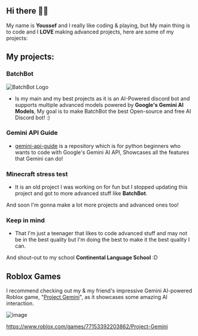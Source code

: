 ## Hi there 👋😄

My name is **Youssef** and I really like coding & playing, but My main thing is to code and I **LOVE** making advanced projects, here are some of my projects:

## My projects:

### **BatchBot** 
![BatchBot Logo](https://github.com/user-attachments/assets/76b8a6fa-168c-43f8-b9cf-6a439d90b063)
- Is my main and my best projects as it is an AI-Powered discord bot and supports multiple advanced models powered by **Google's Gemini AI Models**, My goal is to make BatchBot the best Open-source and free AI Discord bot! :)

### **Gemini API Guide**
- [gemini-api-guide](https://github.com/YoussefElsafi/gemini-api-guide) is a repository which is for python beginners who wants to code with Google's Gemini AI API, Showcases all the features that Gemini can do!

### **Minecraft stress test**
- It is an old project I was working on for fun but I stopped updating this project and got to more advanced stuff like **BatchBot**.

And soon I'm gonna make a lot more projects and advanced ones too!

### Keep in mind
- That I'm just a teenager that likes to code advanced stuff and may not be in the best quality but I'm doing the best to make it the best quality I can.

And shout-out to my school **Continental Language School** :D

## Roblox Games

I recommend checking out my & my friend's impressive Gemini AI-powered Roblox game, "[Project Gemini](https://www.roblox.com/games/77153392203862/Project-Gemini)", as it showcases some amazing AI interaction.

![image](https://github.com/user-attachments/assets/b476652d-7fe5-449b-9b7f-76ac68dfabff)

https://www.roblox.com/games/77153392203862/Project-Gemini

